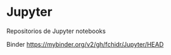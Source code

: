 # Jupyter
Repositorios de Jupyter notebooks

Binder https://mybinder.org/v2/gh/fchidr/Jupyter/HEAD

